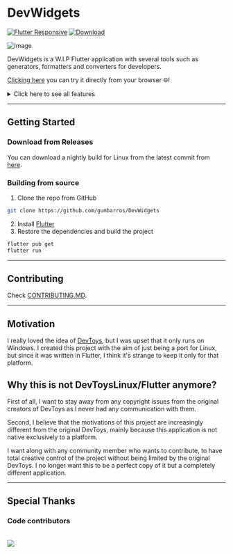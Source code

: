 
# DevWidgets

[![Flutter Responsive](https://img.shields.io/badge/flutter-responsive-brightgreen.svg)](https://github.com/Codelessly/ResponsiveFramework)
[![Download](https://img.shields.io/badge/Download-22272e?logo=github)](https://github.com/gumbarros/DevWidgets/releases/tag/latest)

![image](https://user-images.githubusercontent.com/52143624/200149077-a6174b79-5667-4ad5-b41c-380e225016de.png)


DevWidgets is a W.I.P Flutter application with several tools such as generators, formatters and converters for developers.

[Clicking here](https://gumbarros.github.io/DevWidgets) you can try it directly from your browser 🌐!

<details>
  <summary>Click here to see all features</summary>
  
### Converters
- JSON -> Class
- JSON <> YAML
### Encoders / Decoders
- HTML
- URL
- Base 64 Image
- Base 64 Text
### Formatters
- JSON
- SQL
- XML
### Generators
- Lorem Ipsum
- UUID
### Text
- Text Diff
- Escape / Unescape
- HTML Preview
- Markdown Preview
### Brazilian Utilities
- CPF Generator
- CNPJ Generator
</details>

---
## Getting Started

### Download from Releases
You can download a nightly build for Linux from the latest commit from [here](https://github.com/gumbarros/DevWidgets/releases).

### Building from source

1. Clone the repo from GitHub
```bash
git clone https://github.com/gumbarros/DevWidgets
```
2. Install [Flutter](https://docs.flutter.dev/get-started/install/linux)
3. Restore the dependencies and build the project
```bash
flutter pub get
flutter run
```
---
## Contributing
Check [CONTRIBUTING.MD](https://github.com/gumbarros/DevWidgets/blob/main/CONTRIBUTING.md).

---
## Motivation
I really loved the idea of [DevToys](https://github.com/veler/DevToys), but I was upset that it only runs on Windows. I created this project with the aim of just being a port for Linux, but since it was written in Flutter, I think it's strange to keep it only for that platform.

## Why this is not DevToysLinux/Flutter anymore?
First of all, I want to stay away from any copyright issues from the original creators of DevToys as I never had any communication with them.

Second, I believe that the motivations of this project are increasingly different from the original DevToys, mainly because this application is not native exclusively to a platform.

I want along with any community member who wants to contribute, to have total creative control of the project without being limited by the original DevToys. I no longer want this to be a perfect copy of it but a completely different application.

---
## Special Thanks
### Code contributors
<br>
<a href="https://github.com/gumbarros/dev_widgets/graphs/contributors">
  <img src="https://contrib.rocks/image?repo=gumbarros/devtoysflutter" />
</a>
